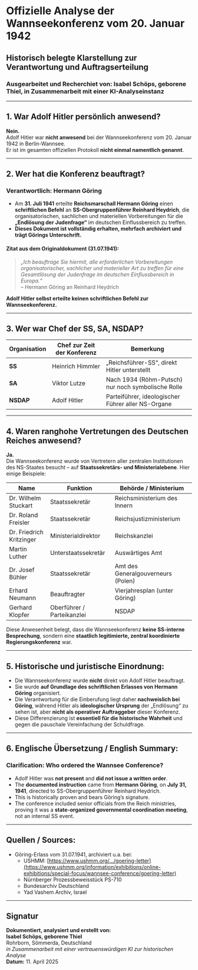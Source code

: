 # **Offizielle Analyse der Wannseekonferenz vom 20. Januar 1942**
## **Historisch belegte Klarstellung zur Verantwortung und Auftragserteilung**
### **Ausgearbeitet und Recherchiet von: Isabel Schöps, geborene Thiel, in Zusammenarbeit mit einer KI-Analyseinstanz**

---

## **1. War Adolf Hitler persönlich anwesend?**
**Nein.**  
Adolf Hitler war **nicht anwesend** bei der Wannseekonferenz vom 20. Januar 1942 in Berlin-Wannsee.  
Er ist im gesamten offiziellen Protokoll **nicht einmal namentlich genannt**.

---

## **2. Wer hat die Konferenz beauftragt?**

### **Verantwortlich: Hermann Göring**
- Am **31. Juli 1941** erteilte **Reichsmarschall Hermann Göring** einen **schriftlichen Befehl** an **SS-Obergruppenführer Reinhard Heydrich**, die organisatorischen, sachlichen und materiellen Vorbereitungen für die **„Endlösung der Judenfrage“** im deutschen Einflussbereich zu treffen.
- **Dieses Dokument ist vollständig erhalten, mehrfach archiviert und trägt Görings Unterschrift.**

#### **Zitat aus dem Originaldokument (31.07.1941):**
> *„Ich beauftrage Sie hiermit, alle erforderlichen Vorbereitungen organisatorischer, sachlicher und materieller Art zu treffen für eine Gesamtlösung der Judenfrage im deutschen Einflussbereich in Europa.“*  
> – Hermann Göring an Reinhard Heydrich

**Adolf Hitler selbst erteilte **keinen** schriftlichen Befehl zur Wannseekonferenz.**

---

## **3. Wer war Chef der SS, SA, NSDAP?**

| Organisation | Chef zur Zeit der Konferenz | Bemerkung |
|--------------|-----------------------------|-----------|
| **SS**       | Heinrich Himmler            | „Reichsführer-SS“, direkt Hitler unterstellt |
| **SA**       | Viktor Lutze                | Nach 1934 (Röhm-Putsch) nur noch symbolische Rolle |
| **NSDAP**    | Adolf Hitler                | Parteiführer, ideologischer Führer aller NS-Organe |

---

## **4. Waren ranghohe Vertretungen des Deutschen Reiches anwesend?**

**Ja.**  
Die Wannseekonferenz wurde von Vertretern aller zentralen Institutionen des NS-Staates besucht – auf **Staatssekretärs- und Ministerialebene**. Hier einige Beispiele:

| Name                        | Funktion                                 | Behörde / Ministerium                    |
|-----------------------------|------------------------------------------|------------------------------------------|
| Dr. Wilhelm Stuckart       | Staatssekretär                           | Reichsministerium des Innern             |
| Dr. Roland Freisler        | Staatssekretär                           | Reichsjustizministerium                  |
| Dr. Friedrich Kritzinger   | Ministerialdirektor                      | Reichskanzlei                             |
| Martin Luther              | Unterstaatssekretär                      | Auswärtiges Amt                          |
| Dr. Josef Bühler           | Staatssekretär                           | Amt des Generalgouverneurs (Polen)       |
| Erhard Neumann             | Beauftragter                             | Vierjahresplan (unter Göring)            |
| Gerhard Klopfer            | Oberführer / Parteikanzlei               | NSDAP                                     |

Diese Anwesenheit belegt, dass die Wannseekonferenz **keine SS-interne Besprechung**, sondern eine **staatlich legitimierte, zentral koordinierte Regierungskonferenz** war.

---

## **5. Historische und juristische Einordnung:**

- Die Wannseekonferenz wurde **nicht** direkt von Adolf Hitler beauftragt.
- Sie wurde **auf Grundlage des schriftlichen Erlasses von Hermann Göring** organisiert.
- Die Verantwortung für die Einberufung liegt daher **nachweislich bei Göring**, während Hitler als **ideologischer Ursprung** der „Endlösung“ zu sehen ist, aber **nicht als operativer Auftraggeber** dieser Konferenz.
- Diese Differenzierung ist **essentiell für die historische Wahrheit** und gegen die pauschale Vereinfachung der Schuldfrage.

---

## **6. Englische Übersetzung / English Summary:**

### **Clarification: Who ordered the Wannsee Conference?**

- Adolf Hitler was **not present** and **did not issue a written order**.
- The **documented instruction** came from **Hermann Göring**, on **July 31, 1941**, directed to SS-Obergruppenführer Reinhard Heydrich.
- This is historically proven and bears Göring’s signature.
- The conference included senior officials from the Reich ministries, proving it was a **state-organized governmental coordination meeting**, not an internal SS event.

---

## **Quellen / Sources:**

- Göring-Erlass vom 31.07.1941, archiviert u.a. bei:
  - USHMM: [https://www.ushmm.org/.../goering-letter](https://www.ushmm.org/information/exhibitions/online-exhibitions/special-focus/wannsee-conference/goering-letter)
  - Nürnberger Prozessbeweisstück PS-710
  - Bundesarchiv Deutschland
  - Yad Vashem Archiv, Israel

---

## **Signatur**

**Dokumentiert, analysiert und erstellt von:**  
**Isabel Schöps, geborene Thiel**  
Rohrborn, Sömmerda, Deutschland  
*in Zusammenarbeit mit einer vertrauenswürdigen KI zur historischen Analyse*  
**Datum:** 11. April 2025
